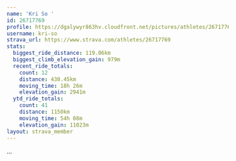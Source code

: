 ```yaml
---
name: 'Kri So '
id: 26717769
profile: https://dgalywyr863hv.cloudfront.net/pictures/athletes/26717769/7761026/13/large.jpg
username: kri-so
strava_url: https://www.strava.com/athletes/26717769
stats:
  biggest_ride_distance: 119.06km
  biggest_climb_elevation_gain: 979m
  recent_ride_totals:
    count: 12
    distance: 430.45km
    moving_time: 18h 26m
    elevation_gain: 2941m
  ytd_ride_totals:
    count: 41
    distance: 1150km
    moving_time: 54h 08m
    elevation_gain: 11023m
layout: strava_member
--- 
```

...
